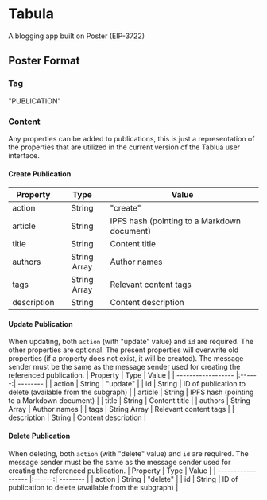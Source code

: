 # Tabula

A blogging app built on Poster (EIP-3722)

## Poster Format

### Tag

"PUBLICATION"

### Content

Any properties can be added to publications, this is just a representation of the properties that are utilized in the current version of the Tablua user interface.

#### Create Publication

| Property    |     Type     | Value                                       |
| ----------- | :----------: | ------------------------------------------- |
| action      |    String    | "create"                                    |
| article     |    String    | IPFS hash (pointing to a Markdown document) |
| title       |    String    | Content title                               |
| authors     | String Array | Author names                                |
| tags        | String Array | Relevant content tags                       |
| description |    String    | Content description                         |

#### Update Publication

When updating, both `action` (with "update" value) and `id` are required. The other properties are optional. The present properties will overwrite old properties (if a property does not exist, it will be created). The message sender must be the same as the message sender used for creating the referenced publication.
| Property | Type | Value |
| ------------------ |:------:| -------- |
| action | String | "update" |
| id | String | ID of publication to delete (available from the subgraph) |
| article | String | IPFS hash (pointing to a Markdown document) |
| title | String | Content title |
| authors | String Array | Author names |
| tags | String Array | Relevant content tags |
| description | String | Content description |

#### Delete Publication

When deleting, both `action` (with "delete" value) and `id` are required. The message sender must be the same as the message sender used for creating the referenced publication.
| Property | Type | Value |
| ------------------ |:------:| -------- |
| action | String | "delete" |
| id | String | ID of publication to delete (available from the subgraph) |
